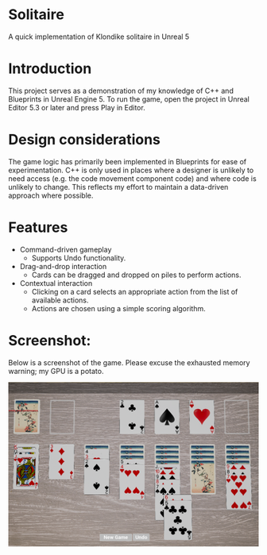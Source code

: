 # Solitaire
A quick implementation of Klondike solitaire in Unreal 5

# Introduction

This project serves as a demonstration of my knowledge of C++ and Blueprints in Unreal Engine 5. To run the game, open the project in Unreal Editor 5.3 or later and press Play in Editor.

# Design considerations

The game logic has primarily been implemented in Blueprints for ease of experimentation. C++ is only used in places where a designer is unlikely to need access (e.g. the code movement component code) and where code is unlikely to change. This reflects my effort to maintain a data-driven approach where possible.

# Features

- Command-driven gameplay
    - Supports Undo functionality.
- Drag-and-drop interaction
    - Cards can be dragged and dropped on piles to perform actions.
- Contextual interaction
    - Clicking on a card selects an appropriate action from the list of available actions.
    - Actions are chosen using a simple scoring algorithm.

# Screenshot:

Below is a screenshot of the game. Please excuse the exhausted memory warning; my GPU is a potato.

![Screenshot of Klondike](Resources/Screenshot.png)